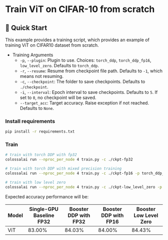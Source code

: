 # Train ViT on CIFAR-10 from scratch

## 🚀 Quick Start

This example provides a training script, which provides an example of training ViT on CIFAR10 dataset from scratch.

- Training Arguments
  - `-p`, `--plugin`: Plugin to use. Choices: `torch_ddp`, `torch_ddp_fp16`, `low_level_zero`. Defaults to `torch_ddp`.
  - `-r`, `--resume`: Resume from checkpoint file path. Defaults to `-1`, which means not resuming.
  - `-c`, `--checkpoint`: The folder to save checkpoints. Defaults to `./checkpoint`.
  - `-i`, `--interval`: Epoch interval to save checkpoints. Defaults to `5`. If set to `0`, no checkpoint will be saved.
  - `--target_acc`: Target accuracy. Raise exception if not reached. Defaults to `None`.

### Install requirements

```bash
pip install -r requirements.txt
```

### Train

```bash
# train with torch DDP with fp32
colossalai run --nproc_per_node 4 train.py -c ./ckpt-fp32

# train with torch DDP with mixed precision training
colossalai run --nproc_per_node 4 train.py -c ./ckpt-fp16 -p torch_ddp_fp16

# train with low level zero
colossalai run --nproc_per_node 4 train.py -c ./ckpt-low_level_zero -p low_level_zero
```

Expected accuracy performance will be:

| Model     | Single-GPU Baseline FP32 | Booster DDP with FP32 | Booster DDP with FP16 | Booster Low Level Zero |
| --------- | ------------------------ | --------------------- | --------------------- | ---------------------- |
| ViT       | 83.00%                   | 84.03%                | 84.00%                | 84.43%                 |
